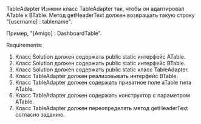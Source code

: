 TableAdapter
Измени класс TableAdapter так, чтобы он адаптировал ATable к BTable.
Метод getHeaderText должен возвращать такую строку "[username] : tablename".

Пример, "[Amigo] : DashboardTable".


Requirements:
1. Класс Solution должен содержать public static интерфейс ATable.
2. Класс Solution должен содержать public static интерфейс BTable.
3. Класс Solution должен содержать public static класс TableAdapter.
4. Класс TableAdapter должен реализовывать интерфейс BTable.
5. Класс TableAdapter должен содержать приватное поле aTable типа ATable.
6. Класс TableAdapter должен содержать конструктор с параметром ATable.
7. Класс TableAdapter должен переопределять метод getHeaderText согласно заданию.
